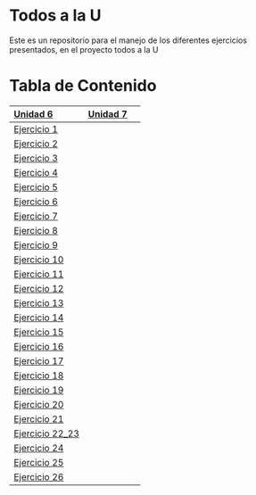 # Todos a la U

Este es un repositorio para el manejo de los diferentes ejercicios presentados, en el proyecto todos a la U

# Tabla de Contenido

| [Unidad 6](https://github.com/nortigozab/Todos_a_la_U/tree/main/Unidad_6) | [Unidad 7](https://github.com/nortigozab/Todos_a_la_U/tree/main/Unidad_7) |     |
| :------------------------------------------------------------------------ | ------------------------------------------------------------------------: | --: |
| [Ejercicio 1](./Unidad_6/Ejercicio_1.js)                                  |                                                                           |     |
| [Ejercicio 2](./Unidad_6/Ejercicio_2.js)                                  |                                                                           |     |
| [Ejercicio 3](./Unidad_6/Ejercicio_3.js)                                  |                                                                           |     |
| [Ejercicio 4](./Unidad_6/Ejercicio_4.js)                                  |                                                                           |     |
| [Ejercicio 5](./Unidad_6/Ejercicio_5.js)                                  |                                                                           |     |
| [Ejercicio 6](./Unidad_6/Ejercicio_6.js)                                  |                                                                           |     |
| [Ejercicio 7](./Unidad_6/Ejercicio_7.js)                                  |                                                                           |     |
| [Ejercicio 8](./Unidad_6/Ejercicio_8.js)                                  |                                                                           |     |
| [Ejercicio 9](./Unidad_6/Ejercicio_9.js)                                  |                                                                           |     |
| [Ejercicio 10](./Unidad_6/Ejercicio_10.js)                                |                                                                           |     |
| [Ejercicio 11](./Unidad_6/Ejercicio_11.js)                                |                                                                           |     |
| [Ejercicio 12](./Unidad_6/Ejercicio_12.js)                                |                                                                           |     |
| [Ejercicio 13](./Unidad_6/Ejercicio_13.js)                                |                                                                           |     |
| [Ejercicio 14](./Unidad_6/Ejercicio_14.js)                                |                                                                           |     |
| [Ejercicio 15](./Unidad_6/Ejercicio_15.js)                                |                                                                           |     |
| [Ejercicio 16](./Unidad_6/Ejercicio_16.js)                                |                                                                           |     |
| [Ejercicio 17](./Unidad_6/Ejercicio_17.js)                                |                                                                           |     |
| [Ejercicio 18](./Unidad_6/Ejercicio_18.js)                                |                                                                           |     |
| [Ejercicio 19](./Unidad_6/Ejercicio_19)                                   |                                                                           |     |
| [Ejercicio 20](./Unidad_6/Ejercicio_20.js)                                |                                                                           |     |
| [Ejercicio 21](./Unidad_6/Ejercicio_21)                                   |                                                                           |     |
| [Ejercicio 22_23](./Unidad_6/Ejercicio_22_23)                             |                                                                           |     |
| [Ejercicio 24](./Unidad_6/Ejercicio_24)                                   |                                                                           |     |
| [Ejercicio 25](./Unidad_6/Ejercicio_25)                                   |                                                                           |     |
| [Ejercicio 26](./Unidad_6/Ejercicio_26)                                   |                                                                           |     |